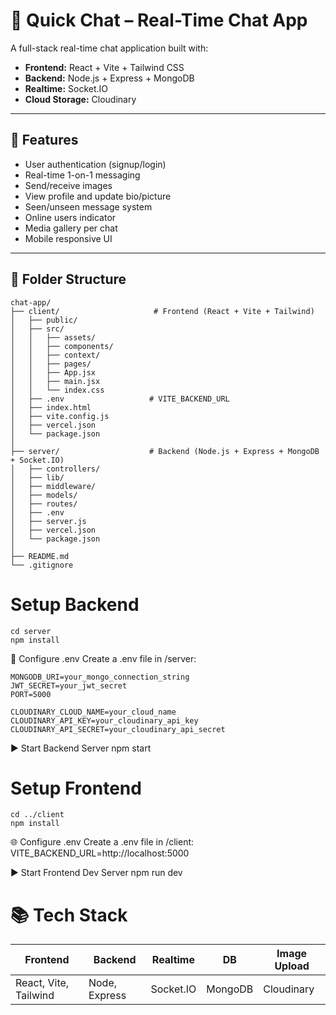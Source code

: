 
# 💬 Quick Chat – Real-Time Chat App

A full-stack real-time chat application built with:

- **Frontend:** React + Vite + Tailwind CSS
- **Backend:** Node.js + Express + MongoDB
- **Realtime:** Socket.IO
- **Cloud Storage:** Cloudinary

---

## 🚀 Features

- User authentication (signup/login)
- Real-time 1-on-1 messaging
- Send/receive images
- View profile and update bio/picture
- Seen/unseen message system
- Online users indicator
- Media gallery per chat
- Mobile responsive UI

---

## 📁 Folder Structure
```
chat-app/
├── client/                     # Frontend (React + Vite + Tailwind)
│   ├── public/
│   ├── src/
│   │   ├── assets/
│   │   ├── components/
│   │   ├── context/
│   │   ├── pages/
│   │   ├── App.jsx
│   │   ├── main.jsx
│   │   └── index.css
│   ├── .env                   # VITE_BACKEND_URL
│   ├── index.html
│   ├── vite.config.js
│   ├── vercel.json
│   └── package.json
│
├── server/                    # Backend (Node.js + Express + MongoDB + Socket.IO)
│   ├── controllers/
│   ├── lib/
│   ├── middleware/
│   ├── models/
│   ├── routes/
│   ├── .env
│   ├── server.js
│   ├── vercel.json
│   └── package.json
│
├── README.md
└── .gitignore
```
# Setup Backend
```
cd server
npm install
```
🔐 Configure .env
Create a .env file in /server:
```
MONGODB_URI=your_mongo_connection_string
JWT_SECRET=your_jwt_secret
PORT=5000

CLOUDINARY_CLOUD_NAME=your_cloud_name
CLOUDINARY_API_KEY=your_cloudinary_api_key
CLOUDINARY_API_SECRET=your_cloudinary_api_secret
```

▶️ Start Backend Server
npm start


# Setup Frontend
```
cd ../client
npm install
```

🌐 Configure .env
Create a .env file in /client:
VITE_BACKEND_URL=http://localhost:5000

▶️ Start Frontend Dev Server
npm run dev



# 📚 Tech Stack
| Frontend              | Backend       | Realtime  | DB      | Image Upload |
| --------------------- | ------------- | --------- | ------- | ------------ |
| React, Vite, Tailwind | Node, Express | Socket.IO | MongoDB | Cloudinary   |





